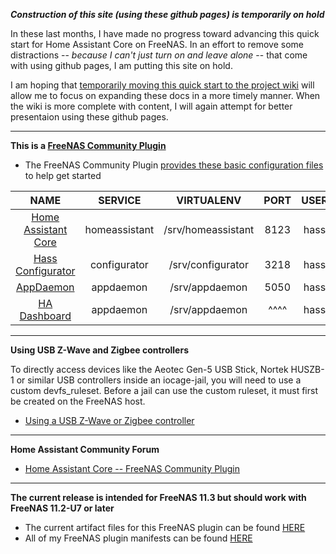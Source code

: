 ***Construction of this site (using these github pages) is temporarily on hold***

In these last months, I have made no progress toward advancing this quick start for Home Assistant Core on FreeNAS. In an effort to remove some distractions -- *because I can't just turn on and leave alone* -- that come with using github pages, I am putting this site on hold.

I am hoping that [temporarily moving this quick start to the project wiki](https://github.com/tprelog/iocage-homeassistant/wiki) will allow me to focus on expanding these docs in a more timely manner. When the wiki is more complete with content, I will again attempt for better presentaion using these github pages.

---

**This is a [FreeNAS Community Plugin][2]**
- The FreeNAS Community Plugin [provides these basic configuration files][config] to help get started

NAME | SERVICE | VIRTUALENV | PORT | USER | CONFIG DIR
:---: | :---: | :---: | :---: | :---: | :---: |
[Home Assistant Core][1] |homeassistant | /srv/homeassistant | 8123 | hass | /home/hass/homeassistant
[Hass Configurator][HC] | configurator | /srv/configurator | 3218 | hass | /home/hass/configurator
[AppDaemon][AD] | appdaemon | /srv/appdaemon |  5050  | hass | /home/hass/appdaemon
[HA Dashboard][HD] | appdaemon | /srv/appdaemon | ^^^^ | hass | /home/hass/appdaemon


---

**Using USB Z-Wave and Zigbee controllers**

To directly access devices like the Aeotec Gen-5 USB Stick, Nortek HUSZB-1 or similar USB controllers inside an iocage-jail, you will need to use a custom devfs_ruleset. Before a jail can use the custom ruleset, it must first be created on the FreeNAS host.

- [Using a USB Z-Wave or Zigbee controller][ruleset_wiki]

---

**Home Assistant Community Forum**
- [Home Assistant Core -- FreeNAS Community Plugin][ha_forum_qs]

---

**The current release is intended for FreeNAS 11.3 but should work with FreeNAS 11.2-U7 or later**
- The current artifact files for this FreeNAS plugin can be found [HERE][4]
- All of my FreeNAS plugin manifests can be found [HERE][3]


[ha_forum_qs]: https://community.home-assistant.io/t/home-assistant-core-freenas-community-plugin/170542?u=troy


[1]: https://homeassistant.io/
[2]: https://www.freenas.org/plugins/
[3]: https://github.com/tprelog/freenas-plugin-index
[4]: https://github.com/tprelog/iocage-homeassistant/tree/11.3-RELEASE


[HC]: https://www.home-assistant.io/docs/ecosystem/hass-configurator/
[AD]: https://www.home-assistant.io/docs/ecosystem/appdaemon/
[HD]: https://www.home-assistant.io/docs/ecosystem/hadashboard/

[github_pages]: https://tprelog.github.io/iocage-homeassistant/

[add_ruleset]: ./custom_ruleset.html
[ruleset_wiki]: https://github.com/tprelog/iocage-homeassistant/wiki/Using-a-USB-Z-Wave-or-Zigbee-controller
[ruleset]: https://tprelog.github.io/iocage-homeassistant/custom_ruleset.html

[config]: https://github.com/tprelog/iocage-homeassistant/tree/11.3-RELEASE/overlay/root/.hass_overlay
